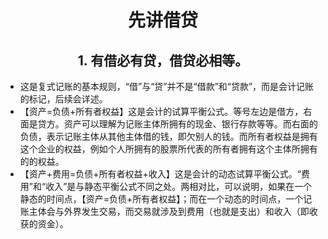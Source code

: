 # <center> 先讲借贷 </center>

##  <center>1. 有借必有贷，借贷必相等。 </center>
* 这是复式记账的基本规则，“借”与“贷”并不是“借款”和“贷款”，而是会计记账的标记，后续会详述。
* 【资产=负债+所有者权益】这是会计的试算平衡公式。等号左边是借方，右面是贷方。资产可以理解为记账主体所拥有的现金、银行存款等等。而右面的负债，表示记账主体从其他主体借的钱，即欠别人的钱。而所有者权益是拥有这个企业的权益，例如个人所拥有的股票所代表的所有者拥有这个主体所拥有的的权益。
* 【资产+费用=负债+所有者权益+收入】这是会计的动态试算平衡公式。“费用”和“收入”是与静态平衡公式不同之处。两相对比，可以说明，如果在一个静态的时间点，【资产=负债+所有者权益】；而在一个动态的时间点，一个记账主体会与外界发生交易，而交易就涉及到费用（也就是支出）和收入（即收获的资金）。